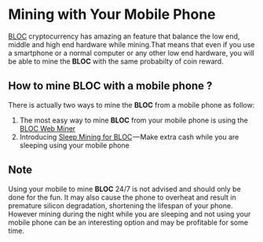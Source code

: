 # **Mining with Your Mobile Phone**

[BLOC](https://bloc.money) cryptocurrency has amazing an feature that balance the low end, middle and high end hardware while mining.That means that even if you use a smartphone or a normal computer or any other low end hardware, you will be able to mine the **BLOC** with the same probabilty of coin reward.

## **How to mine BLOC with a mobile phone ?**

There is actually two ways to mine the **BLOC** from a mobile phone as follow:

1. The most easy way to mine **BLOC** from your mobile phone is using the [BLOC Web Miner](../mining/Mining-with-web-miner.md)
2. Introducing [Sleep Mining for BLOC](../mining/mobile-mining/Sleep-Mining.md) — Make extra cash while you are sleeping using your mobile phone

## **Note**

Using your mobile to mine **BLOC** 24/7 is not advised and should only be done for the fun. It may also cause the phone to overheat and result in premature silicon degradation, shortening the lifespan of your phone. However mining during the night while you are sleeping and not using your mobile phone can be an interesting option and may be profitable for some time.
